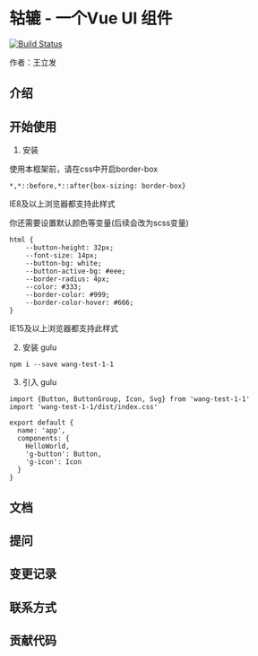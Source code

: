# 轱辘 - 一个Vue UI 组件

[![Build Status](https://travis-ci.org/wanglifa/gulu-demo.svg?branch=master)](https://travis-ci.org/wanglifa/gulu-demo)

作者：王立发

## 介绍

## 开始使用

1. 安装

使用本框架前，请在css中开启border-box

```
*,*::before,*::after{box-sizing: border-box}
```
IE8及以上浏览器都支持此样式

你还需要设置默认颜色等变量(后续会改为scss变量)
```
html {
    --button-height: 32px;
    --font-size: 14px;
    --button-bg: white;
    --button-active-bg: #eee;
    --border-radius: 4px;
    --color: #333;
    --border-color: #999;
    --border-color-hover: #666;
}
```
IE15及以上浏览器都支持此样式

2. 安装 gulu
```
npm i --save wang-test-1-1
```
3. 引入 gulu
```
import {Button, ButtonGroup, Icon, Svg} from 'wang-test-1-1'
import 'wang-test-1-1/dist/index.css'

export default {
  name: 'app',
  components: {
    HelloWorld,
    'g-button': Button,
    'g-icon': Icon
  }
}
```

## 文档

## 提问

## 变更记录

## 联系方式

## 贡献代码


